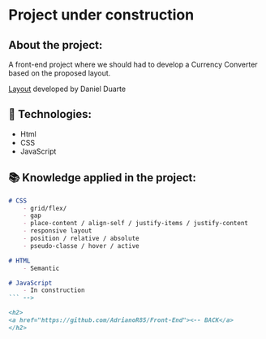 # Project under construction

<!-- <div align="center">
    <h1>Music Player</h1>
    <p>Challenge proposed by RocketSeat.</p>
    <!-- <img src="#"> -->
</div>

<h2>About the project:</h2>
<p>A front-end project where we should had to develop a Currency Converter based on the proposed layout.</p>
<p><a href="#">Layout</a> developed by 
Daniel Duarte</p>


## 🚀 Technologies:
<ul>
    <li>Html</li>
    <li>CSS</li>
    <li>JavaScript</li>
    
</ul> 

## 📚 Knowledge applied in the project:

```md
# CSS
    - grid/flex/
    - gap
    - place-content / align-self / justify-items / justify-content
    - responsive layout
    - position / relative / absolute
    - pseudo-classe / hover / active

# HTML
    - Semantic

# JavaScript
    - In construction
``` -->

<h2>
<a href="https://github.com/AdrianoR85/Front-End"><-- BACK</a>
</h2>

